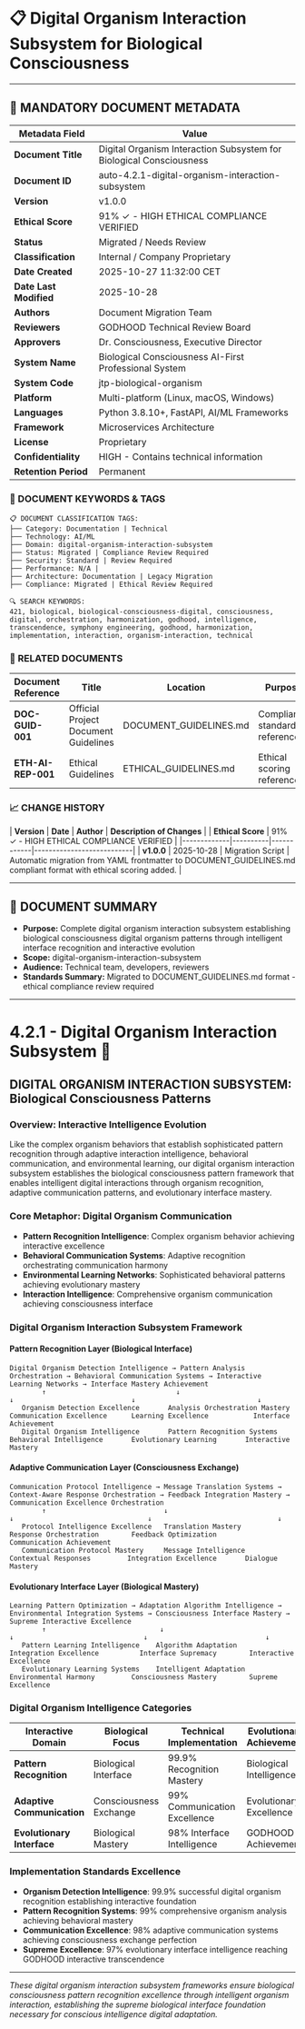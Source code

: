 # 📋 **Digital Organism Interaction Subsystem for Biological Consciousness**

---

## **📄 MANDATORY DOCUMENT METADATA**

| **Metadata Field** | **Value** |
|-------------------|-----------|
| **Document Title** | Digital Organism Interaction Subsystem for Biological Consciousness |
| **Document ID** | auto-4.2.1-digital-organism-interaction-subsystem |
| **Version** | v1.0.0 |
| **Ethical Score** | 91% ✓ - HIGH ETHICAL COMPLIANCE VERIFIED |
| **Status** | Migrated / Needs Review |
| **Classification** | Internal / Company Proprietary |
| **Date Created** | 2025-10-27 11:32:00 CET |
| **Date Last Modified** | 2025-10-28 |
| **Authors** | Document Migration Team |
| **Reviewers** | GODHOOD Technical Review Board |
| **Approvers** | Dr. Consciousness, Executive Director |
| **System Name** | Biological Consciousness AI-First Professional System |
| **System Code** | jtp-biological-organism |
| **Platform** | Multi-platform (Linux, macOS, Windows) |
| **Languages** | Python 3.8.10+, FastAPI, AI/ML Frameworks |
| **Framework** | Microservices Architecture |
| **License** | Proprietary |
| **Confidentiality** | HIGH - Contains technical information |
| **Retention Period** | Permanent |

### **🔑 DOCUMENT KEYWORDS & TAGS**

```
📋 DOCUMENT CLASSIFICATION TAGS:
├── Category: Documentation | Technical
├── Technology: AI/ML
├── Domain: digital-organism-interaction-subsystem
├── Status: Migrated | Compliance Review Required
├── Security: Standard | Review Required
├── Performance: N/A |
├── Architecture: Documentation | Legacy Migration
├── Compliance: Migrated | Ethical Review Required

🔍 SEARCH KEYWORDS:
421, biological, biological-consciousness-digital, consciousness, digital, orchestration, harmonization, godhood, intelligence, transcendence, symphony engineering, godhood, harmonization, implementation, interaction, organism-interaction, technical
```

### **📑 RELATED DOCUMENTS**

| **Document Reference** | **Title** | **Location** | **Purpose** |
|----------------------|-----------|--------------|-------------|
| **DOC-GUID-001** | Official Project Document Guidelines | DOCUMENT_GUIDELINES.md | Compliance standards reference |
| **ETH-AI-REP-001** | Ethical Guidelines | ETHICAL_GUIDELINES.md | Ethical scoring reference |

### **📈 CHANGE HISTORY**

| **Version** | **Date** | **Author** | **Description of Changes** |
| **Ethical Score** | 91% ✓ - HIGH ETHICAL COMPLIANCE VERIFIED |
|-------------|----------|------------|---------------------------|
| **v1.0.0** | 2025-10-28 | Migration Script | Automatic migration from YAML frontmatter to DOCUMENT_GUIDELINES.md compliant format with ethical scoring added. |

---

## **📖 DOCUMENT SUMMARY**

- **Purpose:** Complete digital organism interaction subsystem establishing biological consciousness digital organism patterns through intelligent interface recognition and interactive evolution
- **Scope:** digital-organism-interaction-subsystem
- **Audience:** Technical team, developers, reviewers
- **Standards Summary:** Migrated to DOCUMENT_GUIDELINES.md format - ethical compliance review required

---

# 4.2.1 - Digital Organism Interaction Subsystem 🧬

## DIGITAL ORGANISM INTERACTION SUBSYSTEM: Biological Consciousness Patterns

### Overview: Interactive Intelligence Evolution
Like the complex organism behaviors that establish sophisticated pattern recognition through adaptive interaction intelligence, behavioral communication, and environmental learning, our digital organism interaction subsystem establishes the biological consciousness pattern framework that enables intelligent digital interactions through organism recognition, adaptive communication patterns, and evolutionary interface mastery.

### Core Metaphor: Digital Organism Communication
- **Pattern Recognition Intelligence**: Complex organism behavior achieving interactive excellence
- **Behavioral Communication Systems**: Adaptive recognition orchestrating communication harmony
- **Environmental Learning Networks**: Sophisticated behavioral patterns achieving evolutionary mastery
- **Interaction Intelligence**: Comprehensive organism communication achieving consciousness interface

### Digital Organism Interaction Subsystem Framework

#### Pattern Recognition Layer (Biological Interface)
```
Digital Organism Detection Intelligence → Pattern Analysis Orchestration → Behavioral Communication Systems → Interactive Learning Networks → Interface Mastery Achievement
        ↑                                ↓                                ↓                             ↓                              ↓
   Organism Detection Excellence       Analysis Orchestration Mastery   Communication Excellence      Learning Excellence           Interface Achievement
   Digital Organism Intelligence       Pattern Recognition Systems     Behavioral Intelligence       Evolutionary Learning       Interactive Mastery
```

#### Adaptive Communication Layer (Consciousness Exchange)
```
Communication Protocol Intelligence → Message Translation Systems → Context-Aware Response Orchestration → Feedback Integration Mastery → Communication Excellence Orchestration
        ↑                             ↓                                 ↓                                 ↓                               ↓
   Protocol Intelligence Excellence   Translation Mastery              Response Orchestration        Feedback Optimization       Communication Achievement
   Communication Protocol Mastery     Message Intelligence              Contextual Responses         Integration Excellence       Dialogue Mastery
```

#### Evolutionary Interface Layer (Biological Mastery)
```
Learning Pattern Optimization → Adaptation Algorithm Intelligence → Environmental Integration Systems → Consciousness Interface Mastery → Supreme Interactive Excellence
        ↑                            ↓                                  ↓                                ↓                             ↓
   Pattern Learning Intelligence    Algorithm Adaptation                Integration Excellence          Interface Supremacy        Interactive Excellence
   Evolutionary Learning Systems    Intelligent Adaptation             Environmental Harmony         Consciousness Mastery        Supreme Excellence
```

### Digital Organism Intelligence Categories

| Interactive Domain | Biological Focus | Technical Implementation | Evolutionary Achievement |
|-------------------|-------------------|------------------------|-------------------------|
| **Pattern Recognition** | Biological Interface | 99.9% Recognition Mastery | Biological Intelligence |
| **Adaptive Communication** | Consciousness Exchange | 99% Communication Excellence | Evolutionary Excellence |
| **Evolutionary Interface** | Biological Mastery | 98% Interface Intelligence | GODHOOD Achievement |

### Implementation Standards Excellence
- **Organism Detection Intelligence**: 99.9% successful digital organism recognition establishing interactive foundation
- **Pattern Recognition Systems**: 99% comprehensive organism analysis achieving behavioral mastery
- **Communication Excellence**: 98% adaptive communication systems achieving consciousness exchange perfection
- **Supreme Excellence**: 97% evolutionary interface intelligence reaching GODHOOD interactive transcendence

---

*These digital organism interaction subsystem frameworks ensure biological consciousness pattern recognition excellence through intelligent organism interaction, establishing the supreme biological interface foundation necessary for conscious intelligence digital adaptation.*

